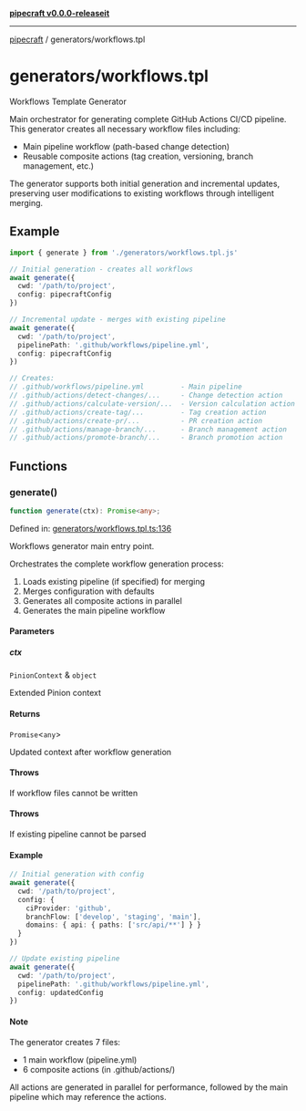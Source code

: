 [**pipecraft v0.0.0-releaseit**](../README.md)

***

[pipecraft](../README.md) / generators/workflows.tpl

# generators/workflows.tpl

Workflows Template Generator

Main orchestrator for generating complete GitHub Actions CI/CD pipeline.
This generator creates all necessary workflow files including:
- Main pipeline workflow (path-based change detection)
- Reusable composite actions (tag creation, versioning, branch management, etc.)

The generator supports both initial generation and incremental updates, preserving
user modifications to existing workflows through intelligent merging.

## Example

```typescript
import { generate } from './generators/workflows.tpl.js'

// Initial generation - creates all workflows
await generate({
  cwd: '/path/to/project',
  config: pipecraftConfig
})

// Incremental update - merges with existing pipeline
await generate({
  cwd: '/path/to/project',
  pipelinePath: '.github/workflows/pipeline.yml',
  config: pipecraftConfig
})

// Creates:
// .github/workflows/pipeline.yml         - Main pipeline
// .github/actions/detect-changes/...     - Change detection action
// .github/actions/calculate-version/...  - Version calculation action
// .github/actions/create-tag/...         - Tag creation action
// .github/actions/create-pr/...          - PR creation action
// .github/actions/manage-branch/...      - Branch management action
// .github/actions/promote-branch/...     - Branch promotion action
```

## Functions

### generate()

```ts
function generate(ctx): Promise<any>;
```

Defined in: [generators/workflows.tpl.ts:136](https://github.com/jamesvillarrubia/pipecraft/blob/290101696d3569c36886634c8a3467a47778728d/src/generators/workflows.tpl.ts#L136)

Workflows generator main entry point.

Orchestrates the complete workflow generation process:
1. Loads existing pipeline (if specified) for merging
2. Merges configuration with defaults
3. Generates all composite actions in parallel
4. Generates the main pipeline workflow

#### Parameters

##### ctx

`PinionContext` & `object`

Extended Pinion context

#### Returns

`Promise`\<`any`\>

Updated context after workflow generation

#### Throws

If workflow files cannot be written

#### Throws

If existing pipeline cannot be parsed

#### Example

```typescript
// Initial generation with config
await generate({
  cwd: '/path/to/project',
  config: {
    ciProvider: 'github',
    branchFlow: ['develop', 'staging', 'main'],
    domains: { api: { paths: ['src/api/**'] } }
  }
})

// Update existing pipeline
await generate({
  cwd: '/path/to/project',
  pipelinePath: '.github/workflows/pipeline.yml',
  config: updatedConfig
})
```

#### Note

The generator creates 7 files:
- 1 main workflow (pipeline.yml)
- 6 composite actions (in .github/actions/)

All actions are generated in parallel for performance, followed by
the main pipeline which may reference the actions.
